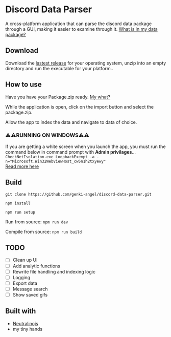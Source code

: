 # Discord Data Parser

A cross-platform application that can parse the discord data package through a GUI, making it easier to examine through it.
[What is in my data package?](https://support.discord.com/hc/en-us/articles/360004957991-Your-Discord-Data-Package)

## Download

Download the [lastest release](https://github.com/genki-ai/discord-data-reader-app/releases) for your operating system, unzip into an empty directory and run the executable for your platform..


## How to use

Have you have your Package.zip ready. [My what?](https://support.discord.com/hc/en-us/articles/360004027692-Requesting-a-Copy-of-your-Data)

While the application is open, click on the import button and select the package.zip.

Allow the app to index the data and navigate to data of choice.

### ⚠️⚠️**RUNNING ON WINDOWS**⚠️⚠️
If you are getting a white screen when you launch the app, you must run the command below in command prompt with __**Admin privilages**__...  <br />
`CheckNetIsolation.exe LoopbackExempt -a -n="Microsoft.Win32WebViewHost_cw5n1h2txyewy"` <br />
[Read more here](https://neutralino.js.org/docs/getting-started/your-first-neutralinojs-app/#step-1-creating-a-new-app)


## Build

`git clone https://github.com/genki-angel/discord-data-parser.git` 

`npm install`

`npm run setup`

Run from source: `npm run dev`

Compile from source: `npm run build`

## TODO

- [ ] Clean up UI
- [ ] Add analytic functions
- [ ] Rewrite file handling and indexing logic
- [ ] Logging
- [ ] Export data
- [ ] Message search
- [ ] Show saved gifs

## Built with

- [Neutralinojs](https://github.com/neutralinojs/neutralinojs)
- my tiny hands

